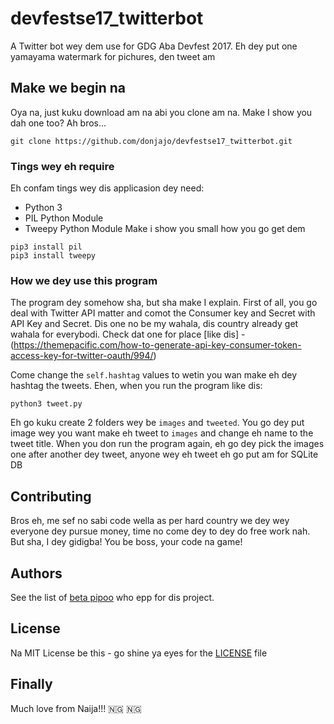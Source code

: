 # devfestse17_twitterbot

A Twitter bot wey dem use for GDG Aba Devfest 2017. Eh dey put one yamayama watermark for pichures, den tweet am

## Make we begin na

Oya na, just kuku download am na abi you clone am na. Make I show you dah one too? Ah bros...

```
git clone https://github.com/donjajo/devfestse17_twitterbot.git 
```

### Tings wey eh require

Eh confam tings wey dis applicasion dey need:
* Python 3
* PIL Python Module
* Tweepy Python Module
Make i show you small how you go get dem 
```
pip3 install pil 
pip3 install tweepy
```

### How we dey use this program

The program dey somehow sha, but sha make I explain. First of all, you go deal with Twitter API matter and comot the Consumer key and Secret with API Key and Secret. Dis one no be my wahala, dis country already get wahala for everybodi. Check dat one for place [like dis] - (https://themepacific.com/how-to-generate-api-key-consumer-token-access-key-for-twitter-oauth/994/)

Come change the `self.hashtag` values to wetin you wan make eh dey hashtag the tweets. Ehen, when you run the program like dis:

```
python3 tweet.py
```
Eh go kuku create 2 folders wey be `images` and `tweeted`.
You go dey put image wey you want make eh tweet to `images` and change eh name to the tweet title. When you don run the program again, eh go dey pick the images one after another dey tweet, anyone wey eh tweet eh go put am for SQLite DB

## Contributing

Bros eh, me sef no sabi code wella as per hard country we dey wey everyone dey pursue money, time no come dey to dey do free work nah. But sha, I dey gidigba! You be boss, your code na game!

## Authors

See the list of [beta pipoo](https://github.com/donjajo/devfestse17_twitterbot/graphs/contributors) who epp for dis project.

## License

Na MIT License be this - go shine ya eyes for the [LICENSE](LICENSE) file

## Finally
Much love from Naija!!! 🇳🇬 🇳🇬